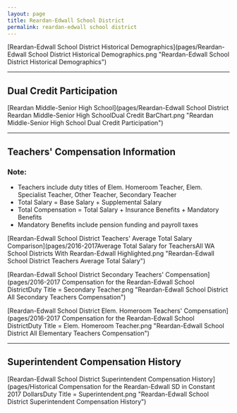 ```yaml
---
layout: page
title: Reardan-Edwall School District
permalink: reardan-edwall school district
---
```



[Reardan-Edwall School District Historical Demographics](pages/Reardan-Edwall School District Historical Demographics.png "Reardan-Edwall School District Historical Demographics")

___

## Dual Credit Participation

[Reardan Middle-Senior High School](pages/Reardan-Edwall School District Reardan Middle-Senior High SchoolDual Credit BarChart.png "Reardan Middle-Senior High School Dual Credit Participation")


___

## Teachers' Compensation Information
### Note:
- Teachers include duty titles of Elem. Homeroom Teacher, Elem. Specialist Teacher, Other Teacher, Secondary Teacher
- Total Salary = Base Salary + Supplemental Salary
- Total Compensation = Total Salary + Insurance Benefits + Mandatory Benefits
- Mandatory Benefits include pension funding and payroll taxes

[Reardan-Edwall School District Teachers' Average Total Salary Comparison](pages/2016-2017Average Total Salary for TeachersAll WA School Districts With Reardan-Edwall Highlighted.png "Reardan-Edwall School District Teachers Average Total Salary")

[Reardan-Edwall School District Secondary Teachers' Compensation](pages/2016-2017 Compensation for the Reardan-Edwall School DistrictDuty Title = Secondary Teacher.png "Reardan-Edwall School District All Secondary Teachers Compensation")

[Reardan-Edwall School District Elem. Homeroom Teachers' Compensation](pages/2016-2017 Compensation for the Reardan-Edwall School DistrictDuty Title = Elem. Homeroom Teacher.png "Reardan-Edwall School District All Elementary Teachers Compensation")


___

## Superintendent Compensation History

[Reardan-Edwall School District Superintendent Compensation History](pages/Historical Compensation for the Reardan-Edwall SD in Constant 2017 DollarsDuty Title = Superintendent.png "Reardan-Edwall School District Superintendent Compensation History")

